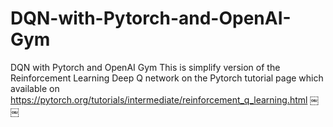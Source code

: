 # DQN-with-Pytorch-and-OpenAI-Gym
DQN with Pytorch and OpenAI Gym
This is simplify version of the Reinforcement Learning Deep Q network on the Pytorch tutorial page which available on 
https://pytorch.org/tutorials/intermediate/reinforcement_q_learning.html
￼￼
